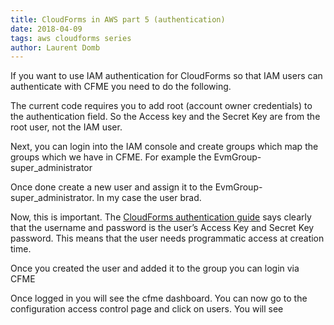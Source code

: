 ```yaml
---
title: CloudForms in AWS part 5 (authentication)
date: 2018-04-09
tags: aws cloudforms series
author: Laurent Domb
---
```


If you want to use IAM authentication for CloudForms so that IAM users can authenticate with CFME
you need to do the following.

The current code requires you to add root (account owner credentials) to the authentication field.
So the Access key and the Secret Key are from the root user, not the IAM user.

Next, you can login into the IAM console and create groups which map the groups which we have in
CFME. For example the EvmGroup-super_administrator

Once done create a new user and assign it to the EvmGroup-super_administrator.  In my case the user
brad.

Now, this is important. The
[CloudForms authentication guide](<https://access.redhat.com/documentation/en-us/red_hat_cloudforms/4.6/html-single/managing_authentication_for_cloudforms/index#amazon_settings>)
says clearly that the username and password is the user’s Access Key and Secret Key password. This
means that the user needs programmatic access at creation time.

Once you created the user and added it to the group you can login via CFME

Once logged in you will see the cfme dashboard. You can now go to the configuration access control
page and click on users. You will see
